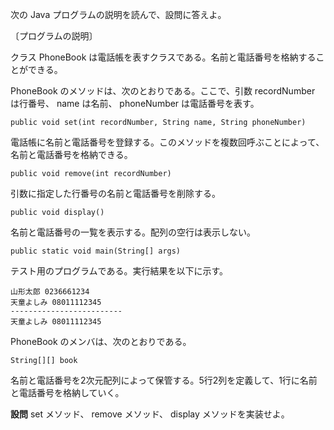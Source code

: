 次の Java プログラムの説明を読んで、設問に答えよ。

〔プログラムの説明〕

クラス PhoneBook は電話帳を表すクラスである。名前と電話番号を格納することができる。

PhoneBook のメソッドは、次のとおりである。ここで、引数 recordNumber は行番号、 name は名前、 phoneNumber は電話番号を表す。

`public void set(int recordNumber, String name, String phoneNumber)`

電話帳に名前と電話番号を登録する。このメソッドを複数回呼ぶことによって、 名前と電話番号を格納できる。

`public void remove(int recordNumber)`

引数に指定した行番号の名前と電話番号を削除する。

`public void display()`

名前と電話番号の一覧を表示する。配列の空行は表示しない。

`public static void main(String[] args)`

テスト用のプログラムである。実行結果を以下に示す。

```
山形太郎 0236661234
天童よしみ 08011112345
-------------------------
天童よしみ 08011112345
```

PhoneBook のメンバは、次のとおりである。

`String[][] book`

名前と電話番号を2次元配列によって保管する。5行2列を定義して、1行に名前と電話番号を格納していく。

**設問** set メソッド、 remove メソッド、 display メソッドを実装せよ。
